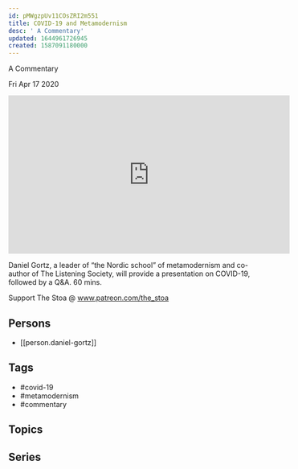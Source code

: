 ```yaml
---
id: pMWgzpUv11COsZRI2m551
title: COVID-19 and Metamodernism
desc: ' A Commentary'
updated: 1644961726945
created: 1587091180000
---
```



 A Commentary

Fri Apr 17 2020

<iframe width="560" height="315" src="https://www.youtube.com/embed/uMMKzfnyxyg" title="COVID-19 and Metamodernism: A Commentary w/ Daniel Gortz" frameborder="0" allow="accelerometer; autoplay; clipboard-write; encrypted-media; gyroscope; picture-in-picture" allowfullscreen ></iframe>

Daniel Gortz, a leader of “the Nordic school” of metamodernism and co-author of The Listening Society, will provide a presentation on COVID-19, followed by a Q&A. 60 mins.

Support The Stoa @ www.patreon.com/the_stoa

## Persons

- [[person.daniel-gortz]]

## Tags

- #covid-19
- #metamodernism
- #commentary

## Topics



## Series



